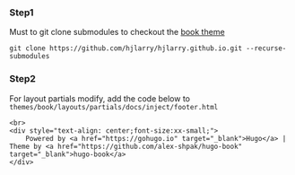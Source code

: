 ### Step1 

Must to git clone submodules to checkout the [book theme](https://github.com/alex-shpak/hugo-book)

```
git clone https://github.com/hjlarry/hjlarry.github.io.git --recurse-submodules
```

### Step2

For layout partials modify, add the code below to `themes/book/layouts/partials/docs/inject/footer.html`

```
<br>
<div style="text-align: center;font-size:xx-small;">
    Powered by <a href="https://gohugo.io" target="_blank">Hugo</a> | Theme by <a href="https://github.com/alex-shpak/hugo-book" target="_blank">hugo-book</a>
</div>
```